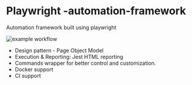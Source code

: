 # Playwright -automation-framework
Automation framework built using playwright

![example workflow](https://github.com/automationio/pw-automation-framework/actions/workflows/node.js.yml/badge.svg)


- Design pattern - Page Object Model
- Execution & Reporting: Jest HTML reporting
- Commands wrapper for better control and customization.
- Docker support
- CI support



